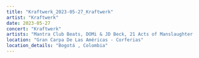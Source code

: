 ```yaml
---
title: "Kraftwerk_2023-05-27_Kraftwerk"
artist: "Kraftwerk"
date: 2023-05-27
concert: "Kraftwerk"
artists: "Mantra Club Beats, DOMi & JD Beck, 21 Acts of Manslaughter	Grindcore	United States, Buckshot, Jon Batiste, ABBA, Kraftwerk, Arlo Parks, 9 Foot Super SoldierCrossoverHardcore, 12 Gauge Rampage, Black Country, New Road, Arnaldo Antunes, 324	Grindcore	Japan"
location: "Gran Carpa De Las Américas - Corferias"
location_details: "Bogotá , Colombia"
---
```

